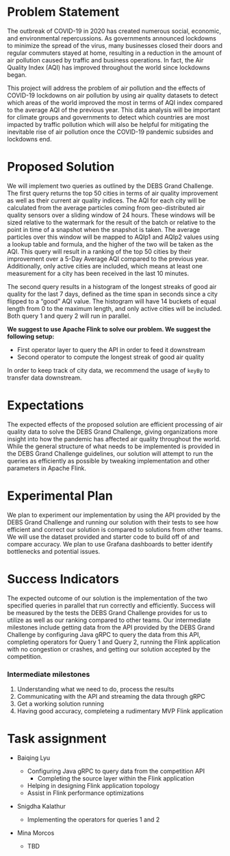 # Problem Statement


The outbreak of COVID-19 in 2020 has created numerous social, economic, and environmental repercussions. As governments announced lockdowns to minimize the spread of the virus, many businesses closed their doors and regular commuters stayed at home, resulting in a reduction in the amount of air pollution caused by traffic and business operations. In fact, the Air Quality Index (AQI) has improved throughout the world since lockdowns began. 


This project will address the problem of air pollution and the effects of COVID-19 lockdowns on air pollution by using air quality datasets to detect which areas of the world improved the most in terms of AQI index compared to the average AQI of the previous year. This data analysis will be important for climate groups and governments to detect which countries are most impacted by traffic pollution which will also be helpful for mitigating the inevitable rise of air pollution once the COVID-19 pandemic subsides and lockdowns end.  


# Proposed Solution

We will implement two queries as outlined by the DEBS Grand Challenge. The first query returns the top 50 cities in terms of air quality improvement as well as their current air quality indices. The AQI for each city will be calculated from the average particles coming from geo-distributed air quality sensors over a sliding window of 24 hours. These windows will be sized relative to the watermark for the result of the batch or relative to the point in time of a snapshot when the snapshot is taken. The average particles over this window will be mapped to AQIp1 and AQIp2 values using a lookup table and formula, and the higher of the two will be taken as the AQI. This query will result in a ranking of the top 50 cities by their improvement over a 5-Day Average AQI compared to the previous year. Additionally, only active cities are included, which means at least one measurement for a city has been received in the last 10 minutes. 


The second query results in a histogram of the longest streaks of good air quality for the last 7 days, defined as the time span in seconds since a city flipped to a “good” AQI value. The histogram will have 14 buckets of equal length from 0 to the maximum length, and only active cities will be included. Both query 1 and query 2 will run in parallel. 


**We suggest to use Apache Flink to solve our problem. We suggest the following setup:**

- First operator layer to query the API in order to feed it downstream
- Second operator to compute the longest streak of good air quality

In order to keep track of city data, we recommend the usage of `keyBy` to transfer data downstream.

# Expectations

The expected effects of the proposed solution are efficient processing of air quality data to solve the DEBS Grand Challenge, giving organizations more insight into how the pandemic has affected air quality throughout the world. While the general structure of what needs to be implemented is provided in the DEBS Grand Challenge guidelines, our solution will attempt to run the queries as efficiently as possible by tweaking implementation and other parameters in Apache Flink. 

# Experimental Plan

We plan to experiment our implementation by using the API provided by the DEBS Grand Challenge and running our solution with their tests to see how efficient and correct our solution is compared to solutions from other teams. We will use the dataset provided and starter code to build off of and compare accuracy. We plan to use Grafana dashboards to better identify bottlenecks and potential issues. 

# Success Indicators

The expected outcome of our solution is the implementation of the two specified queries in parallel that run correctly and efficiently. Success will be measured by the tests the DEBS Grand Challenge provides for us to utilize as well as our ranking compared to other teams. Our intermediate milestones include getting data from the API provided by the DEBS Grand Challenge by configuring Java gRPC to query the data from this API, completing operators for Query 1 and Query 2, running the Flink application with no congestion or crashes, and getting our solution accepted by the competition. 

### Intermediate milestones

1. Understanding what we need to do, process the results
2. Communicating with the API and streaming the data through gRPC
3. Get a working solution running
4. Having good accuracy, completeing a rudimentary MVP Flink application

# Task assignment

- Baiqing Lyu
    - Configuring Java gRPC to query data from the competition API
        - Completing the source layer within the Flink application
    - Helping in designing Flink application topology
    - Assist in Flink performance optimizations

- Snigdha Kalathur
    - Implementing the operators for queries 1 and 2
- Mina Morcos
    - TBD
